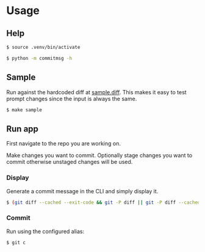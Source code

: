 # Usage

## Help

```sh
$ source .venv/bin/activate
```

```sh
$ python -m commitmsg -h
```

## Sample

Run against the hardcoded diff at [sample.diff](/sample.diff). This makes it easy to test prompt changes since the input is always the same.

```sh
$ make sample
```

## Run app

First navigate to the repo you are working on.

Make changes you want to commit. Optionally stage changes you want to commit otherwise unstaged changes will be used.

### Display

Generate a commit message in the CLI and simply display it.

```sh
$ (git diff --cached --exit-code && git -P diff || git -P diff --cached) | ~/repos/llm-commit-msg/.venv/bin/python -m commitmsg
```

### Commit

Run using the configured alias:

```sh
$ git c
```
